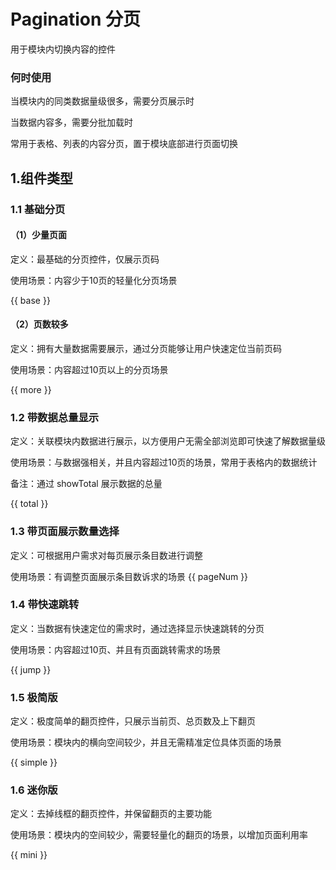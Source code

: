 # Pagination 分页

用于模块内切换内容的控件

### 何时使用

当模块内的同类数据量级很多，需要分页展示时

当数据内容多，需要分批加载时

常用于表格、列表的内容分页，置于模块底部进行页面切换


## 1.组件类型

### 1.1 基础分页

#### （1）少量页面

定义：最基础的分页控件，仅展示页码

使用场景：内容少于10页的轻量化分页场景

{{ base }}

#### （2）页数较多

定义：拥有大量数据需要展示，通过分页能够让用户快速定位当前页码

使用场景：内容超过10页以上的分页场景

{{ more }}


### 1.2 带数据总量显示

定义：关联模块内数据进行展示，以方便用户无需全部浏览即可快速了解数据量级

使用场景：与数据强相关，并且内容超过10页的场景，常用于表格内的数据统计

备注：通过 showTotal 展示数据的总量

{{ total }}


### 1.3 带页面展示数量选择

定义：可根据用户需求对每页展示条目数进行调整

使用场景：有调整页面展示条目数诉求的场景
{{ pageNum }}

### 1.4 带快速跳转

定义：当数据有快速定位的需求时，通过选择显示快速跳转的分页

使用场景：内容超过10页、并且有页面跳转需求的场景

{{ jump }}

### 1.5 极简版
定义：极度简单的翻页控件，只展示当前页、总页数及上下翻页

使用场景：模块内的横向空间较少，并且无需精准定位具体页面的场景

{{ simple }}

### 1.6 迷你版
定义：去掉线框的翻页控件，并保留翻页的主要功能

使用场景：模块内的空间较少，需要轻量化的翻页的场景，以增加页面利用率

{{ mini }}
